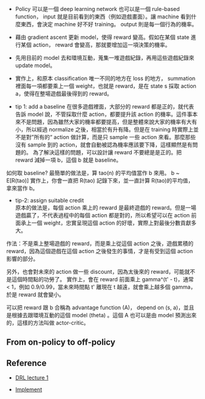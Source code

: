 

* Policy 可以是一個 deep learning network 也可以是一個 rule-based function， input 就是目前看到的東西（例如遊戲畫面）。讓 machine 看到什麼東西，會決定 machine 好不好 training。 output 則是每一個行為的機率。

* 藉由 gradient ascent 更新 model，使得 reward 變高。假如在某個 state 進行某個 action， reward 會變高，那就要增加這一項決策的機率。

* 先用目前的 model 去和環境互動，蒐集一堆遊戲紀錄，再用這些遊戲紀錄來 update model。

* 實作上，和原本 classification 唯一不同的地方在 loss 的地方， summation 裡面每一項都要乘上一個 weight，也就是 reward，是在 state s 採取 action a，使得在整場遊戲最後得到的 reward。

* tip 1: add a baseline
在很多遊戲裡面，大部分的 reward 都是正的，就代表告訴 model 說，不管採取什麼 action，都要提升該 action 的機率。這件事本來不是問題，因為雖然大家的機率都要提高，但是整體來說大家的機率有大有小，所以經過 normalize 之後，相當於有升有降。但是在 training 時實際上並不是對”所有的“ action 做計算，而是只 sample 一些 action 來看。那麼那些沒有 sample 到的 action，就會自動被認為機率應該要下降，這樣顯然是有問題的。
為了解決這樣的問題，可以設計讓 reward 不要總是是正的。把 reward 減掉一項 b，這個 b 就是 baseline。

如何取 baseline? 最簡單的做法是，算 tao(n) 的平均值當作 b 來用。 b ~ E[R(tao)]
實作上，你會一直把 R(tao) 記錄下來，並一直計算 R(tao)的平均值，拿來當作 b。

* tip-2: assign suitable credit  
原本的做法是，每個 action 乘上的 reward 是最終遊戲的 reward。但是一場遊戲贏了，不代表過程中的每個 action 都是對的，所以希望可以在 action 前面承上一個 weight，忠實呈現這個 action 的好壞，實際上對最後分數貢獻多大。

作法：不是乘上整場遊戲的 reward，而是乘上從這個 action 之後，遊戲累積的 reward，因為這個遊戲在這個 action 之後發生的事情，才是有受到這個 action 影響的部分。

另外，也會對未來的 action 做一些 discount，因為太後來的 reward，可能就不是這個時間點的功勞了。 實作上，會在 reward 前面乘上 gamma^(t' - t)，通常 < 1，例如 0.9/0.99，當未來時間點 t' 離現在 t 越遠，就會乘上越多個 gamma，於是 reward 就會變小。

可以把 reward 跟 b 合稱為 advantage function (A)， depend on (s, a)，並且是根據去跟環境互動的這個 model (theta) 。這個 A 也可以是由 model 預測出來的，這樣的方法叫做 actor-critic。


## From on-policy to off-policy



## Reference
* [DRL lecture 1](https://www.youtube.com/watch?v=z95ZYgPgXOY)

* [Implement](https://github.com/ChengTsang/PPO-clip-and-PPO-penalty-on-Atari-Domain)